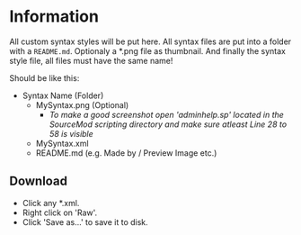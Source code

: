 # Information
All custom syntax styles will be put here.
All syntax files are put into a folder with a ``README.md``. Optionaly a *.png file as thumbnail.
And finally the syntax style file, all files must have the same name!

Should be like this:
 - Syntax Name (Folder)
   - MySyntax.png (Optional)
     - *To make a good screenshot open 'adminhelp.sp' located in the SourceMod scripting directory and make sure atleast Line 28 to 58 is visible*
   - MySyntax.xml
   - README.md (e.g. Made by <name> / Preview Image etc.)
   
## Download
 * Click any *.xml.
 * Right click on 'Raw'.
 * Click 'Save as...' to save it to disk.

